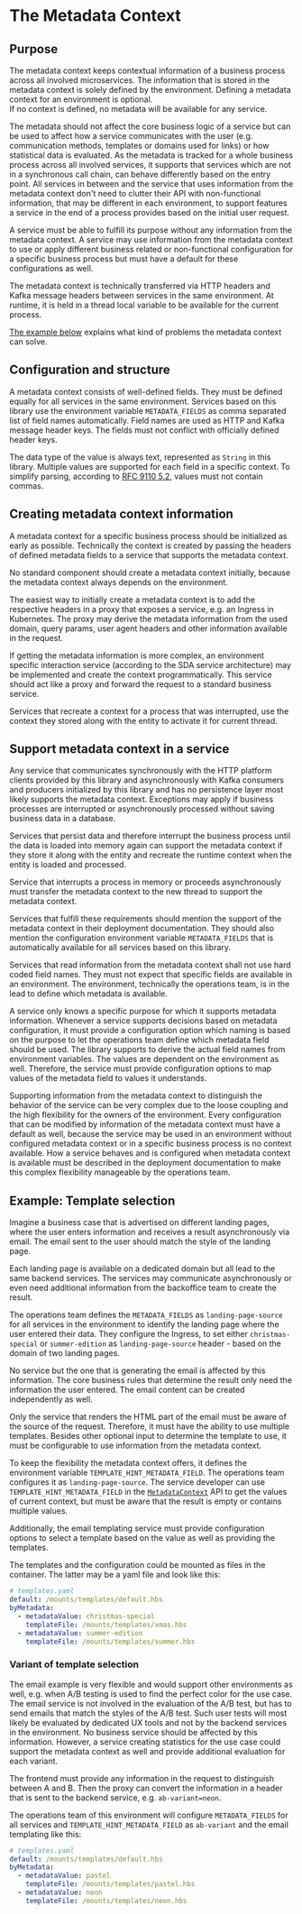 # The Metadata Context


## Purpose

The metadata context keeps contextual information of a business process across all involved
microservices.
The information that is stored in the metadata context is solely defined by the environment.
Defining a metadata context for an environment is optional.  
If no context is defined, no metadata will be available for any service.

The metadata should not affect the core business logic of a service but can be used to affect how a
service communicates with the user (e.g. communication methods, templates or domains used for links)
or how statistical data is evaluated.
As the metadata is tracked for a whole business process across all involved services, it supports
that services which are not in a synchronous call chain, can behave differently based on the entry
point.
All services in between and the service that uses information from the metadata context don't need
to clutter their API with non-functional information, that may be different in each environment, to
support features a service in the end of a process provides based on the initial user request.

A service must be able to fulfill its purpose without any information from the metadata context.
A service may use information from the metadata context to use or apply different business related
or non-functional configuration for a specific business process but must have a default for these
configurations as well.

The metadata context is technically transferred via HTTP headers and Kafka message headers between
services in the same environment.
At runtime, it is held in a thread local variable to be available for the current process.

[The example below](#example-template-selection) explains what kind of problems the metadata context
can solve.


## Configuration and structure

A metadata context consists of well-defined fields.
They must be defined equally for all services in the same environment.
Services based on this library use the environment variable `METADATA_FIELDS` as comma separated
list of field names automatically.
Field names are used as HTTP and Kafka message header keys.
The fields must not conflict with officially defined header keys.

The data type of the value is always text, represented as `String` in this library.
Multiple values are supported for each field in a specific context.
To simplify parsing, according to
[RFC 9110 5.2](https://www.rfc-editor.org/rfc/rfc9110.html#name-field-lines-and-combined-fi), values
must not contain commas.


## Creating metadata context information

A metadata context for a specific business process should be initialized as early as possible.
Technically the context is created by passing the headers of defined metadata fields to a service
that supports the metadata context.

No standard component should create a metadata context initially, because the metadata context
always depends on the environment.

The easiest way to initially create a metadata context is to add the respective headers in a proxy
that exposes a service, e.g. an Ingress in Kubernetes.
The proxy may derive the metadata information from the used domain, query params, user agent
headers and other information available in the request.

If getting the metadata information is more complex, an environment specific interaction service
(according to the SDA service architecture) may be implemented and create the context
programmatically.
This service should act like a proxy and forward the request to a standard business service.

Services that recreate a context for a process that was interrupted, use the context they stored
along with the entity to activate it for current thread.


## Support metadata context in a service

Any service that communicates synchronously with the HTTP platform clients provided by this
library and asynchronously with Kafka consumers and producers initialized by this library and has no
persistence layer most likely supports the metadata context.
Exceptions may apply if business processes are interrupted or asynchronously processed without
saving business data in a database.

Services that persist data and therefore interrupt the business process until the data is loaded
into memory again can support the metadata context if they store it along with the entity and
recreate the runtime context when the entity is loaded and processed.

Service that interrupts a process in memory or proceeds asynchronously must transfer the metadata
context to the new thread to support the metadata context.

Services that fulfill these requirements should mention the support of the metadata context in their
deployment documentation.
They should also mention the configuration environment variable `METADATA_FIELDS` that is
automatically available for all services based on this library.

Services that read information from the metadata context shall not use hard coded field names.
They must not expect that specific fields are available in an environment.
The environment, technically the operations team, is in the lead to define which metadata is
available.

A service only knows a specific purpose for which it supports metadata information.
Whenever a service supports decisions based on metadata configuration, it must provide a
configuration option which naming is based on the purpose to let the operations team define which
metadata field should be used.
The library supports to derive the actual field names from environment variables.
The values are dependent on the environment as well.
Therefore, the service must provide configuration options to map values of the metadata field to
values it understands.

Supporting information from the metadata context to distinguish the behavior of the service can be
very complex due to the loose coupling and the high flexibility for the owners of the environment.
Every configuration that can be modified by information of the metadata context must have a default
as well, because the service may be used in an environment without configured metadata context or in
a specific business process is no context available. 
How a service behaves and is configured when metadata context is available must be described in the
deployment documentation to make this complex flexibility manageable by the operations team.


## Example: Template selection

Imagine a business case that is advertised on different landing pages, where the user enters
information and receives a result asynchronously via email.
The email sent to the user should match the style of the landing page.

Each landing page is available on a dedicated domain but all lead to the same backend services.
The services may communicate asynchronously or even need additional information from the backoffice
team to create the result.

The operations team defines the `METADATA_FIELDS` as `landing-page-source` for all services in the
environment to identify the landing page where the user entered their data.
They configure the Ingress, to set either `christmas-special` or `summer-edition` as
`landing-page-source` header - based on the domain of two landing pages.

No service but the one that is generating the email is affected by this information.
The core business rules that determine the result only need the information the user entered.
The email content can be created independently as well.

Only the service that renders the HTML part of the email must be aware of the source of the request.
Therefore, it must have the ability to use multiple templates.
Besides other optional input to determine the template to use, it must be configurable to use
information from the metadata context.

To keep the flexibility the metadata context offers, it defines the environment variable
`TEMPLATE_HINT_METADATA_FIELD`.
The operations team configures it as `landing-page-source`.
The service developer can use `TEMPLATE_HINT_METADATA_FIELD` in the
[`MetadataContext`](https://github.com/SDA-SE/sda-spring-boot-commons/blob/master/sda-commons-metadata-context/src/main/java/org/sdase/commons/spring/boot/metadata/context/MetadataContext.java)
API to get the values of current context, but must be aware that the result is empty or contains
multiple values.

Additionally, the email templating service must provide configuration options to select a template
based on the value as well as providing the templates.

The templates and the configuration could be mounted as files in the container.
The latter may be a yaml file and look like this:

```yaml
# templates.yaml
default: /mounts/templates/default.hbs
byMetadata:
  - metadataValue: christmas-special
    templateFile: /mounts/templates/xmas.hbs
  - metadataValue: summer-edition
    templateFile: /mounts/templates/summer.hbs
```


### Variant of template selection

The email example is very flexible and would support other environments as well, e.g. when
A/B testing is used to find the perfect color for the use case.
The email service is not involved in the evaluation of the A/B test, but has to send emails that
match the styles of the A/B test.
Such user tests will most likely be evaluated by dedicated UX tools and not by the backend services
in the environment.
No business service should be affected by this information.
However, a service creating statistics for the use case could support the metadata context as well
and provide additional evaluation for each variant.

The frontend must provide any information in the request to distinguish between A and B.
Then the proxy can convert the information in a header that is sent to the backend service, e.g.
`ab-variant=neon`.

The operations team of this environment will configure `METADATA_FIELDS` for all services and
`TEMPLATE_HINT_METADATA_FIELD` as `ab-variant` and the email templating like this:

```yaml
# templates.yaml
default: /mounts/templates/default.hbs
byMetadata:
  - metadataValue: pastel
    templateFile: /mounts/templates/pastel.hbs
  - metadataValue: neon
    templateFile: /mounts/templates/neon.hbs
```
